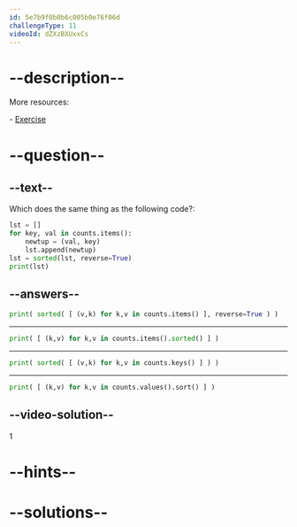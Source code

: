 ```yaml
---
id: 5e7b9f0b0b6c005b0e76f06d
challengeType: 11
videoId: dZXzBXUxxCs
---
```


# --description--

More resources:

\- [Exercise](https://www.youtube.com/watch?v=EhQxwzyT16E)

# --question--

## --text--

Which does the same thing as the following code?:

```python
lst = []
for key, val in counts.items():
    newtup = (val, key)
    lst.append(newtup)
lst = sorted(lst, reverse=True)
print(lst)
```

## --answers--

```python
print( sorted( [ (v,k) for k,v in counts.items() ], reverse=True ) )
```

---

```python
print( [ (k,v) for k,v in counts.items().sorted() ] )
```

---

```python
print( sorted( [ (v,k) for k,v in counts.keys() ] ) )
```

---

```python
print( [ (k,v) for k,v in counts.values().sort() ] )
```

## --video-solution--

1

# --hints--


# --solutions--

